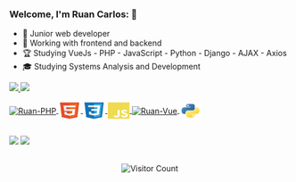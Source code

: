 ### Welcome, I'm Ruan Carlos: 👋

- 🧔 Junior web developer
- 👔 Working with frontend and backend
- 🏆 Studying VueJs - PHP - JavaScript - Python - Django - AJAX - Axios
- 🎓 Studying Systems Analysis and Development

<div>
  <a href="https://github.com/Dev-Ruan-Carlos">  
  <img height="180em" src="https://github-readme-stats.vercel.app/api?username=Dev-Ruan-Carlos&show_icons=true&theme=tokyonight&include_all_commits=true&count_private=true"/>
  <img height="180em" src="https://github-readme-stats.vercel.app/api/top-langs/?username=Dev-Ruan-Carlos&layout=compact&langs_count=7&theme=tokyonight"/>
</div>
  
<div style="display: inline_block"><br>
    <img align="center" alt="Ruan-PHP" height="35" width="45" src="https://cdn.jsdelivr.net/gh/devicons/devicon/icons/php/php-original.svg" />
    <img align="center" alt="Ruan-HTML" height="30" width="40" src="https://raw.githubusercontent.com/devicons/devicon/master/icons/html5/html5-original.svg">
    <img align="center" alt="Ruan-CSS" height="30" width="40" src="https://raw.githubusercontent.com/devicons/devicon/master/icons/css3/css3-original.svg">
  <img align="center" alt="Ran-Js" height="30" width="40" src="https://raw.githubusercontent.com/devicons/devicon/master/icons/javascript/javascript-plain.svg">
  <img align="center" alt="Ruan-Vue" height="30" width="40" src="https://cdn.jsdelivr.net/gh/devicons/devicon/icons/vuejs/vuejs-original.svg" />
  <img align="center" alt="Ruan-Python" height="30" width="40" src="https://raw.githubusercontent.com/devicons/devicon/master/icons/python/python-original.svg" />
</div>
  
##

<div> 
  <a href="https://instagram.com/ruan_carlos_np" target="_blank"><img src="https://img.shields.io/badge/-Instagram-%23E4405F?style=for-the-badge&logo=instagram&logoColor=white" target="_blank"></a>
  <a href="mailto:ruancorreadealmeida@gmail.com"><img src="https://img.shields.io/badge/-Gmail-%23333?style=for-the-badge&logo=gmail&logoColor=white" target="_blank"></a>
</div>
  
##

<p align="center"> 
  <img src="https://profile-counter.glitch.me/dev-ruan-carloss/count.svg" alt="Visitor Count" align="center" />
</p>

